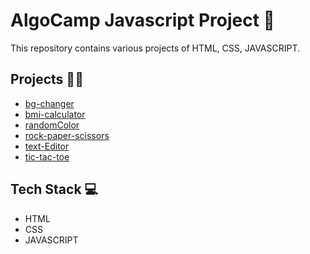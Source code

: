 # AlgoCamp Javascript Project 🚀
This repository contains various projects of HTML, CSS, JAVASCRIPT.

## Projects 👨‍💻
* [bg-changer](https://github.com/himanshuramteke/AlgoCamp-JS-Projects/tree/main/bg-changer)
* [bmi-calculator](https://github.com/himanshuramteke/AlgoCamp-JS-Projects/tree/main/bmi-calculator)
* [randomColor](https://github.com/himanshuramteke/AlgoCamp-JS-Projects/tree/main/randomColor)
* [rock-paper-scissors](https://github.com/himanshuramteke/AlgoCamp-JS-Projects/tree/main/rock-paper-scissors)
* [text-Editor](https://github.com/himanshuramteke/AlgoCamp-JS-Projects/tree/main/textEditor)
* [tic-tac-toe](https://github.com/himanshuramteke/AlgoCamp-JS-Projects/tree/main/tic-tac-toe)

## Tech Stack 💻
* HTML
* CSS
* JAVASCRIPT

